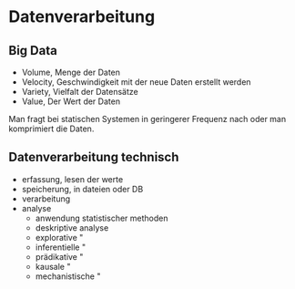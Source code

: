 # Datenverarbeitung

## Big Data

+ Volume, Menge der Daten
+ Velocity, Geschwindigkeit mit der neue Daten erstellt werden
+ Variety, Vielfalt der Datensätze
+ Value, Der Wert der Daten

Man fragt bei statischen Systemen in geringerer Frequenz nach oder man komprimiert die Daten.

## Datenverarbeitung technisch

+ erfassung, lesen der werte
+ speicherung, in dateien oder DB
+ verarbeitung
+ analyse
  + anwendung statistischer methoden
  + deskriptive analyse
  + explorative "
  + inferentielle "
  + prädikative "
  + kausale "
  + mechanistische "